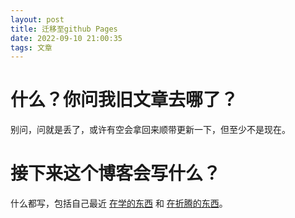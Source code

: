 ```yaml
---
layout: post
title: 迁移至github Pages
date: 2022-09-10 21:00:35
tags: 文章
---
```


# 什么？你问我旧文章去哪了？

别问，问就是丢了，或许有空会拿回来顺带更新一下，但至少不是现在。

# 接下来这个博客会写什么？

什么都写，包括自己最近 [在学的东西](https://github.com/gaogao-qwq/Data_Structure) 和 [在折腾的东西](https://github.com/gaogao-qwq/Z-Turn)。

